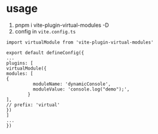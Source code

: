 # usage

1. pnpm i vite-plugin-virtual-modules -D
2. config in `vite.config.ts`
```
import virtualModule from 'vite-plugin-virtual-modules'

export default defineConfig({
...
plugins: [
virtualModule({
modules: [
{
          moduleName: 'dynamicConsole',
          moduleValue: 'console.log("demo");',
        }
],
// prefix: 'virtual'
})
]
...
})
```
